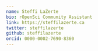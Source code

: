 ```yaml
---
name: Steffi LaZerte
bio: rOpenSci Community Assistant
link: https://steffilazerte.ca
twitter: steffilazerte
github: steffilazerte
orcid: 0000-0002-7690-8360
---
```


